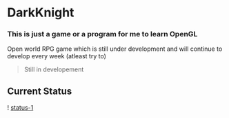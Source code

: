 # DarkKnight

### This is just a game or a program for me to learn OpenGL

Open world RPG game which is still under development and will continue to develop every week (atleast try to)

> Still in developement

## Current Status

! [status-1](/developmentStatus/status-1.png)
